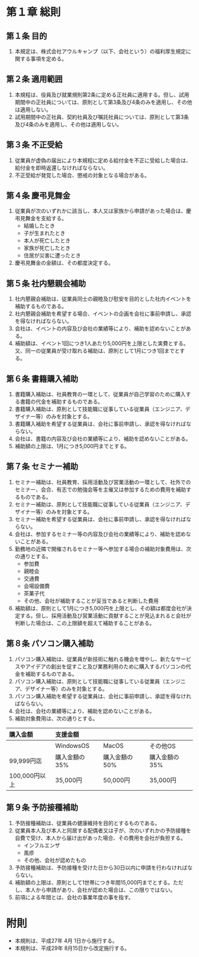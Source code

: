 # 第１章		総則

## 第１条	目的
1.	本規定は、株式会社アウルキャンプ（以下、会社という）の福利厚生規定に関する事項を定める。

## 第２条	適用範囲
1.	本規程は、役員及び就業規則第2条に定める正社員に適用する。但し、試用期間中の正社員については、原則として第3条及び4条のみを適用し、その他は適用しない。
1.	試用期間中の正社員、契約社員及び嘱託社員については、原則として第3条及び4条のみを適用し、その他は適用しない。

## 第３条	不正受給
1.	従業員が虚偽の届出により本規程に定める給付金を不正に受給した場合は、給付金を即時返還しなければならない。
1.	不正受給が発覚した場合、懲戒の対象となる場合がある。

## 第４条	慶弔見舞金
1.	従業員が次のいずれかに該当し、本人又は家族から申請があった場合は、慶弔見舞金を支給する。
	-	結婚したとき
	-	子が生まれたとき
	-	本人が死亡したとき
	-	家族が死亡したとき
	-	住居が災害に遭ったとき
1.	慶弔見舞金の金額は、その都度決定する。

## 第５条	社内懇親会補助
1.	社内懇親会補助は、従業員同士の親睦及び慰安を目的とした社内イベントを補助するものである。
1.	社内懇親会補助を希望する場合、イベントの企画を会社に事前申請し、承認を得なければならない。
1.	会社は、イベントの内容及び会社の業績等により、補助を認めないことがある。
1.	補助額は、イベント1回につき1人あたり5,000円を上限とした実費とする。又、同一の従業員が受け取れる補助は、原則として1月につき1回までとする。

## 第６条	書籍購入補助
1.	書籍購入補助は、社員教育の一環として、従業員が自己学習のために購入する書籍の代金を補助するものである。
1.	書籍購入補助は、原則として技能職に従事している従業員（エンジニア、デザイナー等）のみを対象とする。
1.	書籍購入補助を希望する従業員は、会社に事前申請し、承認を得なければならない。
1.	会社は、書籍の内容及び会社の業績等により、補助を認めないことがある。
1.	補助額の上限は、1月につき5,000円までとする。

## 第７条	セミナー補助
1.	セミナー補助は、社員教育、採用活動及び営業活動の一環として、社外でのセミナー、会合、有志での勉強会等を主催又は参加するための費用を補助するものである。
1.	セミナー補助は、原則として技能職に従事している従業員（エンジニア、デザイナー等）のみを対象とする。
1.	セミナー補助を希望する従業員は、会社に事前申請し、承認を得なければならない。
1.	会社は、参加するセミナー等の内容及び会社の業績等により、補助を認めないことがある。
1.	勤務地の近隣で開催されるセミナー等へ参加する場合の補助対象費用は、次の通りとする。
	-	参加費
	-	親睦会
	-	交通費
	-	会場設備費
	-	茶菓子代
	-	その他、会社が補助することが妥当であると判断した費用
1.	補助額は、原則として1月につき5,000円を上限とし、その額は都度会社が決定する。但し、採用活動及び営業活動に貢献することが見込まれると会社が判断した場合は、この上限額を超えて補助することがある。

## 第８条	パソコン購入補助
1.	パソコン購入補助は、従業員が新技術に触れる機会を増やし、新たなサービスやアイデアの創出を促すこと及び業務利用のために購入するパソコンの代金を補助するものである。
1.	パソコン購入補助は、原則として技能職に従事している従業員（エンジニア、デザイナー等）のみを対象とする。
1.	パソコン購入補助を希望する従業員は、会社に事前申請し、承認を得なければならない。
1.	会社は、会社の業績等により、補助を認めないことがある。
1.	補助対象費用は、次の通りとする。


|購入金額|支援金額|||
|:--|:--|:--|:--|
||WindowsOS|MacOS|その他OS|
|99,999円迄|購入金額の35%|購入金額の50%|購入金額の35%|
|100,000円以上|35,000円|50,000円|35,000円|

## 第９条	予防接種補助
1.	予防接種補助は、従業員の健康維持を目的とするものである。
1.	従業員本人及び本人と同居する配偶者又は子が、次のいずれかの予防接種を自費で受け、本人から届け出があった場合、その費用を会社が負担する。
	-	インフルエンザ
	-	風疹
	-	その他、会社が認めたもの
1.	予防接種補助は、予防接種を受けた日から30日以内に申請を行わなければならない。
1.	補助額の上限は、原則として1世帯につき年間15,000円までとする。ただし、本人から申請があり、会社が認めた場合は、この限りではない。
1.	前項による年間とは、会社の事業年度の事を指す。


# 附則
-	本規則は、平成27年 4月 1日から施行する。
- 本規則は、平成29年 8月15日から改定施行する。